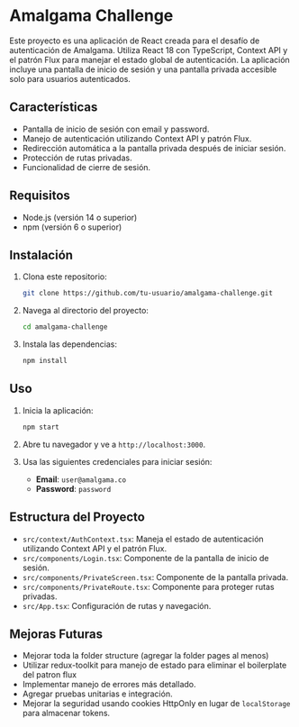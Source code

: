 # Amalgama Challenge

Este proyecto es una aplicación de React creada para el desafío de autenticación de Amalgama. Utiliza React 18 con TypeScript, Context API y el patrón Flux para manejar el estado global de autenticación. La aplicación incluye una pantalla de inicio de sesión y una pantalla privada accesible solo para usuarios autenticados.

## Características

- Pantalla de inicio de sesión con email y password.
- Manejo de autenticación utilizando Context API y patrón Flux.
- Redirección automática a la pantalla privada después de iniciar sesión.
- Protección de rutas privadas.
- Funcionalidad de cierre de sesión.

## Requisitos

- Node.js (versión 14 o superior)
- npm (versión 6 o superior)

## Instalación

1. Clona este repositorio:

   ```bash
   git clone https://github.com/tu-usuario/amalgama-challenge.git
   ```

2. Navega al directorio del proyecto:

   ```bash
   cd amalgama-challenge
   ```

3. Instala las dependencias:

   ```bash
   npm install
   ```

## Uso

1. Inicia la aplicación:

   ```bash
   npm start
   ```

2. Abre tu navegador y ve a `http://localhost:3000`.

3. Usa las siguientes credenciales para iniciar sesión:
   - **Email**: `user@amalgama.co`
   - **Password**: `password`

## Estructura del Proyecto

- `src/context/AuthContext.tsx`: Maneja el estado de autenticación utilizando Context API y el patrón Flux.
- `src/components/Login.tsx`: Componente de la pantalla de inicio de sesión.
- `src/components/PrivateScreen.tsx`: Componente de la pantalla privada.
- `src/components/PrivateRoute.tsx`: Componente para proteger rutas privadas.
- `src/App.tsx`: Configuración de rutas y navegación.

## Mejoras Futuras

- Mejorar toda la folder structure (agregar la folder pages al menos)
- Utilizar redux-toolkit para manejo de estado para eliminar el boilerplate del patron flux
- Implementar manejo de errores más detallado.
- Agregar pruebas unitarias e integración.
- Mejorar la seguridad usando cookies HttpOnly en lugar de `localStorage` para almacenar tokens.
